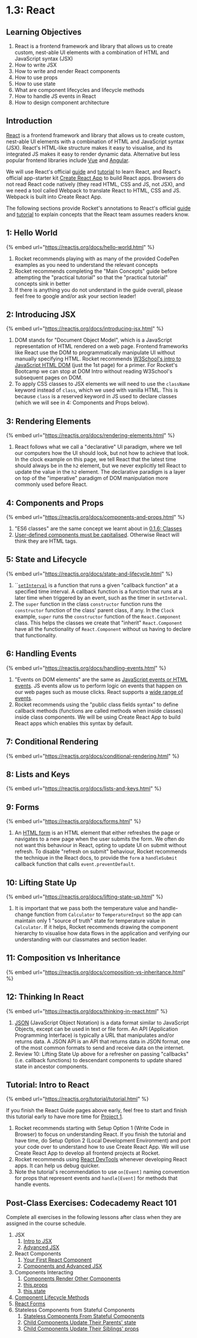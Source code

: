 # 1.3: React

## Learning Objectives

1. React is a frontend framework and library that allows us to create custom, nest-able UI elements with a combination of HTML and JavaScript syntax (JSX)
2. How to write JSX
3. How to write and render React components
4. How to use props
5. How to use state
6. What are component lifecycles and lifecycle methods
7. How to handle JS events in React
8. How to design component architecture

## Introduction

[React](https://reactjs.org) is a frontend framework and library that allows us to create custom, nest-able UI elements with a combination of HTML and JavaScript syntax (JSX). React's HTML-like structure makes it easy to visualise, and its integrated JS makes it easy to render dynamic data. Alternative but less popular frontend libraries include [Vue](https://vuejs.org) and [Angular](https://angularjs.org).

We will use React's official [guide](https://reactjs.org/docs/hello-world.html) and [tutorial](https://reactjs.org/tutorial/tutorial.html) to learn React, and React's official app-starter kit [Create React App](https://create-react-app.dev) to build React apps. Browsers do not read React code natively (they read HTML, CSS and JS, not JSX), and we need a tool called Webpack to translate React to HTML, CSS and JS. Webpack is built into Create React App.

The following sections provide Rocket's annotations to React's official [guide](https://reactjs.org/docs/hello-world.html) and [tutorial](https://reactjs.org/tutorial/tutorial.html) to explain concepts that the React team assumes readers know.

## 1: Hello World

{% embed url="https://reactjs.org/docs/hello-world.html" %}

1. Rocket recommends playing with as many of the provided CodePen examples as you need to understand the relevant concepts
2. Rocket recommends completing the "Main Concepts" guide before attempting the "practical tutorial" so that the "practical tutorial" concepts sink in better
3. If there is anything you do not understand in the guide overall, please feel free to google and/or ask your section leader!

## 2: Introducing JSX

{% embed url="https://reactjs.org/docs/introducing-jsx.html" %}

1. DOM stands for "Document Object Model", which is a JavaScript representation of HTML rendered on a web page. Frontend frameworks like React use the DOM to programmatically manipulate UI without manually specifying HTML. Rocket recommends [W3School's intro to JavaScript HTML DOM](https://www.w3schools.com/js/js\_htmldom.asp) (just the 1st page) for a primer. For Rocket's Bootcamp we can stop at DOM Intro without reading W3School's subsequent pages on DOM.
2. To apply CSS classes to JSX elements we will need to use the `className` keyword instead of `class`, which we used with vanilla HTML. This is because `class` is a reserved keyword in JS used to declare classes (which we will see in 4: Components and Props below).

## 3: Rendering Elements

{% embed url="https://reactjs.org/docs/rendering-elements.html" %}

1. React follows what we call a "declarative" UI paradigm, where we tell our computers how the UI should look, but not how to achieve that look. In the clock example on this page, we tell React that the latest time should always be in the `h2` element, but we never explicitly tell React to update the value in the `h2` element. The declarative paradigm is a layer on top of the "imperative" paradigm of DOM manipulation more commonly used before React.

## 4: Components and Props

{% embed url="https://reactjs.org/docs/components-and-props.html" %}

1. "ES6 classes" are the same concept we learnt about in [0.1.6: Classes](../../0-foundations/0.1-javascript/0.1.6-classes.md)
2. [User-defined components must be capitalised](https://reactjs.org/docs/jsx-in-depth.html#user-defined-components-must-be-capitalized). Otherwise React will think they are HTML tags.

## 5: State and Lifecycle

{% embed url="https://reactjs.org/docs/state-and-lifecycle.html" %}

1. ``[`setInterval`](https://www.w3schools.com/jsref/met\_win\_setinterval.asp) is a function that runs a given "callback function" at a specified time interval. A callback function is a function that runs at a later time when triggered by an event, such as the timer in `setInterval`.
2. The `super` function in the class `constructor` function runs the `constructor` function of the class' parent class, if any. In the `Clock` example, `super` runs the `constructor` function of the `React.Component` class. This helps the classes we create that "inherit" `React.Component` have all the functionality of `React.Component` without us having to declare that functionality.

## 6: Handling Events

{% embed url="https://reactjs.org/docs/handling-events.html" %}

1. "Events on DOM elements" are the same as [JavaScript events or HTML events](https://www.w3schools.com/js/js\_events.asp). JS events allow us to perform logic on events that happen on our web pages such as mouse clicks. React supports a [wide range of events](https://reactjs.org/docs/events.html#supported-events).
2. Rocket recommends using the "public class fields syntax" to define callback methods (functions are called methods when inside classes) inside class components. We will be using Create React App to build React apps which enables this syntax by default.

## 7: Conditional Rendering

{% embed url="https://reactjs.org/docs/conditional-rendering.html" %}

## 8: Lists and Keys

{% embed url="https://reactjs.org/docs/lists-and-keys.html" %}

## 9: Forms

{% embed url="https://reactjs.org/docs/forms.html" %}

1. An [HTML form](https://www.w3schools.com/html/html\_forms.asp) is an HTML element that either refreshes the page or navigates to a new page when the user submits the form. We often do not want this behaviour in React, opting to update UI on submit without refresh. To disable "refresh on submit" behaviour, Rocket recommends the technique in the React docs, to provide the `form` a `handleSubmit` callback function that calls `event.preventDefault`.

## 10: Lifting State Up

{% embed url="https://reactjs.org/docs/lifting-state-up.html" %}

1. It is important that we pass both the temperature value and handle-change function from `Calculator` to `TemperatureInput` so the app can maintain only 1 "source of truth" state for temperature value in `Calculator`. If it helps, Rocket recommends drawing the component hierarchy to visualise how data flows in the application and verifying our understanding with our classmates and section leader.

## 11: Composition vs Inheritance

{% embed url="https://reactjs.org/docs/composition-vs-inheritance.html" %}

## 12: Thinking In React

{% embed url="https://reactjs.org/docs/thinking-in-react.html" %}

1. [JSON](https://www.w3schools.com/js/js\_json\_intro.asp) (JavaScript Object Notation) is a data format similar to JavaScript Objects, except can be used in text or file form. An API (Application Programming Interface) is typically a URL that manipulates and/or returns data. A JSON API is an API that returns data in JSON format, one of the most common formats to send and receive data on the internet.
2. Review 10: Lifting State Up above for a refresher on passing "callbacks" (i.e. callback functions) to descendant components to update shared state in ancestor components.

## Tutorial: Intro to React

{% embed url="https://reactjs.org/tutorial/tutorial.html" %}

If you finish the React Guide pages above early, feel free to start and finish this tutorial early to have more time for [Project 1](../1.proj-frontend-app.md).

1. Rocket recommends starting with Setup Option 1 (Write Code in Browser) to focus on understanding React. If you finish the tutorial and have time, do Setup Option 2 (Local Development Environment) and port your code over to understand how to use Create React App. We will use Create React App to develop all frontend projects at Rocket.
2. Rocket recommends using [React DevTools](https://chrome.google.com/webstore/detail/react-developer-tools/fmkadmapgofadopljbjfkapdkoienihi?hl=en) whenever developing React apps. It can help us debug quicker.
3. Note the tutorial's recommendation to use `on[Event]` naming convention for props that represent events and `handle[Event]` for methods that handle events.

## Post-Class Exercises: Codecademy React 101

Complete all exercises in the following lessons after class when they are assigned in the course schedule.

1. JSX
   1. [Intro to JSX](https://www.codecademy.com/courses/react-101/lessons/react-jsx-intro/exercises/why-react)
   2. [Advanced JSX](https://www.codecademy.com/courses/react-101/lessons/react-jsx-advanced/exercises/jsx-classname-class)
2. React Components
   1. [Your First React Component](https://www.codecademy.com/courses/react-101/lessons/your-first-react-component/exercises/hello-world-component)
   2. [Components and Advanced JSX](https://www.codecademy.com/courses/react-101/lessons/react-components-advanced-jsx/exercises/render-multiline-jsx)
3. Components Interacting
   1. [Components Render Other Components](https://www.codecademy.com/courses/react-101/lessons/components-render-each-other/exercises/components-interacting-intro)
   2. [this.props](https://www.codecademy.com/courses/react-101/lessons/this-props/exercises/this-props-intro)
   3. [this.state](https://www.codecademy.com/courses/react-101/lessons/this-state/exercises/this-state-intro)
4. [Component Lifecycle Methods](https://www.codecademy.com/courses/react-101/lessons/component-lifecycle-methods/exercises/the-component-lifecycle)
5. [React Forms](https://www.codecademy.com/courses/react-101/lessons/react-forms/exercises/react-forms-intro)
6. Stateless Components from Stateful Components
   1. [Stateless Components From Stateful Components](https://www.codecademy.com/courses/react-101/lessons/stateless-inherit-stateful-intro/exercises/stateless-inherit-stateful)
   2. [Child Components Update Their Parents' state](https://www.codecademy.com/courses/react-101/lessons/child-updates-parents-state/exercises/child-updates-parents-state-intro)
   3. [Child Components Update Their Siblings' props](https://www.codecademy.com/courses/react-101/lessons/child-updates-sibling/exercises/child-updates-sibling-intro)

